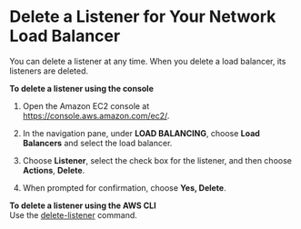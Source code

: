 # Delete a Listener for Your Network Load Balancer<a name="delete-listener"></a>

You can delete a listener at any time\. When you delete a load balancer, its listeners are deleted\.

**To delete a listener using the console**

1. Open the Amazon EC2 console at [https://console\.aws\.amazon\.com/ec2/](https://console.aws.amazon.com/ec2/)\.

1. In the navigation pane, under **LOAD BALANCING**, choose **Load Balancers** and select the load balancer\.

1. Choose **Listener**, select the check box for the listener, and then choose **Actions**, **Delete**\.

1. When prompted for confirmation, choose **Yes, Delete**\.

**To delete a listener using the AWS CLI**  
Use the [delete\-listener](http://docs.aws.amazon.com/cli/latest/reference/elbv2/delete-listener.html) command\.